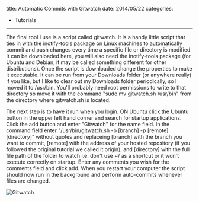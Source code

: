title: Automatic Commits with Gitwatch
date: 2014/05/22
categories:
- Tutorials
---

The final tool I use is a script called gitwatch. It is a handy little script that ties in with the inotify-tools package on Linux machines to automatically commit and push changes every time a specific file or directory is modified. It can be downloaded here, you will also need the inotify-tools package (for Ubuntu and Debian, it may be called something different for other distributions). Once the script is downloaded change the properties to make it executable. It can be run from your Downloads folder (or anywhere really) if you like, but I like to clear out my Downloads folder periodically, so I moved it to /usr/bin. You'll probably need root permissions to write to that directory so move it with the command "sudo mv gitwatch.sh /usr/bin" from the directory where gitwatch.sh is located.

The next step is to have it run when you login. ON Ubuntu click the Ubuntu button in the upper left hand corner and search for startup applications. Click the add button and enter "Gitwatch" for the name field. In the command field enter "/usr/bin/gitwatch.sh -b [branch] -p [remote] [directory]" without quotes and replaceing [branch] with the branch you want to commit, [remote] with the address of your hosted repository (if you followed the original tutorial we called it origin), and [directory] with the full file path of the folder to watch i.e. don't use ~/ as a shortcut or it won't execute correctly on startup. Enter any comments you wish for the comments field and click add. When you restart your computer the script should now run in the background and perform auto-commits whenever files are changed. 

![Gitwatch](/images/gitwatch1.png)
